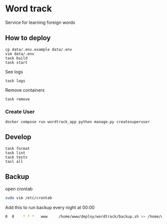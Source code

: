 # Word track

Service for learning foreign words

## How to deploy

```shell
cp data/.env.example data/.env
vim data/.env
task build
task start
```

See logs

```shell
task logs
```

Remove containers

```shell
task remove
```

### Create User

```shell
docker compose run wordtrack_app python manage.py createsuperuser
```

## Develop

```shell
task format
task lint
task tests
tasl all
```

## Backup

open crontab

```bash
sudo vim /etc/crontab
```

Add this to run backup every night at 00:00

```bash
0  0    * * *   www     /home/www/deploy/wordtrack/backup.sh >> /home/www/wordtrack_backup_cron.log 2>&1
```
